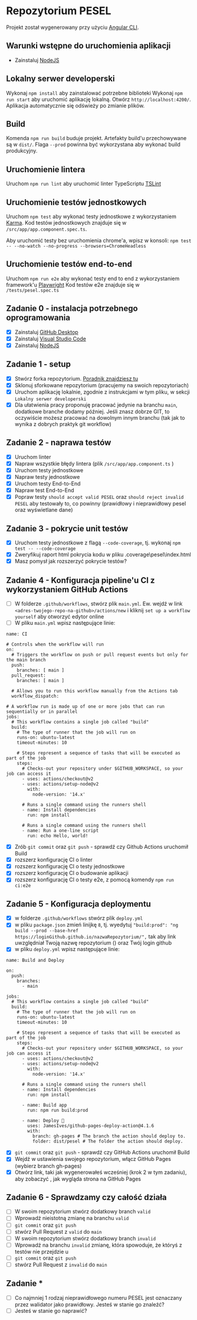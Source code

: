 # Repozytorium PESEL

Projekt został wygenerowany przy użyciu [Angular CLI](https://github.com/angular/angular-cli).

## Warunki wstępne do uruchomienia aplikacji
- Zainstaluj [NodeJS](https://nodejs.org/en/)

## Lokalny serwer developerski
Wykonaj `npm install` aby zainstalować potrzebne biblioteki
Wykonaj `npm run start` aby uruchomić aplikację lokalną.
Otwórz `http://localhost:4200/`. Aplikacja automatycznie się odświeży po zmianie plików.

## Build

Komenda `npm run build` buduje projekt. Artefakty build'u przechowywane są w `dist/`. Flaga `--prod` powinna być wykorzystana aby wykonać build produkcyjny.

## Uruchomienie lintera

Uruchom `npm run lint` aby uruchomić linter TypeScriptu [TSLint](https://palantir.github.io/tslint/)

## Uruchomienie testów jednostkowych

Uruchom `npm test` aby wykonać testy jednostkowe z wykorzystaniem [Karma](https://karma-runner.github.io).
Kod testów jednostkowych znajduje się w `/src/app/app.component.spec.ts`.

Aby uruchomić testy bez uruchomienia chrome'a, wpisz w konsoli: `npm test -- --no-watch --no-progress --browsers=ChromeHeadless`

## Uruchomienie testów end-to-end

Uruchom `npm run e2e` aby wykonać testy end to end z wykorzystaniem framework'u [Playwright](https://playwright.dev/)
Kod testów e2e znajduje się w `/tests/pesel.spec.ts`

## Zadanie 0 - instalacja potrzebnego oprogramowania
- [x] Zainstaluj [GitHub Desktop](https://desktop.github.com/)
- [x] Zainstaluj [Visual Studio Code](https://code.visualstudio.com/)
- [x] Zainstaluj [NodeJS](https://nodejs.org/en/)

## Zadanie 1 - setup
- [x] Stwórz forka repozytorium. [Poradnik znajdziesz tu](https://docs.github.com/en/get-started/quickstart/fork-a-repo)
- [x] Sklonuj sforkowane repozytorium (pracujemy na swoich repozytoriach)
- [x] Uruchom aplikację lokalnie, zgodnie z instrukcjami w tym pliku, w sekcji `Lokalny serwer developerski`
- [x] Dla ułatwienia pracy proponuję pracować jedynie na branchu `main`, dodatkowe branche dodamy później. Jeśli znasz dobrze GIT, to oczywiście możesz pracować na dowolnym innym branchu (tak jak to wynika z dobrych praktyk git workflow)

## Zadanie 2 - naprawa testów
- [x] Uruchom linter
- [x] Napraw wszystkie błędy lintera (plik `/src/app/app.component.ts` )
- [x] Uruchom testy jednostkowe
- [x] Napraw testy jednostkowe
- [x] Uruchom testy End-to-End
- [x] Napraw test End-to-End
- [x] Popraw testy `should accept valid PESEL` oraz `should reject invalid PESEL` aby testowały to, co powinny (prawidłowy i nieprawidłowy pesel oraz wyświetlane dane)

## Zadanie 3 - pokrycie unit testów
- [x] Uruchom testy jednostkowe z flagą `--code-coverage`, tj. wykonaj `npm test -- --code-coverage` 
- [x] Zweryfikuj raport html pokrycia kodu w pliku .coverage\pesel\index.html
- [x] Masz pomysł jak rozszerzyć pokrycie testów?

## Zadanie 4 - Konfiguracja pipeline'u CI z wykorzystaniem GitHub Actions
- [ ] W folderze `.github/workflows`, stwórz plik `main.yml`. Ew. wejdź w link `<adres-twojego-repo-na-github>/actions/new` i kliknij `set up a workflow yourself` aby otworzyć edytor online
- [ ] W pliku `main.yml` wpisz następujące linie:

~~~
name: CI

# Controls when the workflow will run
on:
  # Triggers the workflow on push or pull request events but only for the main branch
  push:
    branches: [ main ]
  pull_request:
    branches: [ main ]

  # Allows you to run this workflow manually from the Actions tab
  workflow_dispatch:

# A workflow run is made up of one or more jobs that can run sequentially or in parallel
jobs:
  # This workflow contains a single job called "build"
  build:
    # The type of runner that the job will run on
    runs-on: ubuntu-latest
    timeout-minutes: 10

    # Steps represent a sequence of tasks that will be executed as part of the job
    steps:
      # Checks-out your repository under $GITHUB_WORKSPACE, so your job can access it
      - uses: actions/checkout@v2
      - uses: actions/setup-node@v2
        with:
          node-version: '14.x'

      # Runs a single command using the runners shell
      - name: Install dependencies
        run: npm install
        
      # Runs a single command using the runners shell
      - name: Run a one-line script
        run: echo Hello, world!
~~~
- [x] Zrób `git commit` oraz `git push` - sprawdź czy Github Actions uruchomił Build
- [x] rozszerz konfigurację CI o linter
- [x] rozszerz konfigurację CI o testy jednostkowe
- [x] rozszerz konfigurację CI o budowanie aplikacji
- [x] rozszerz konfigurację CI o testy e2e, z pomocą komendy `npm run ci:e2e`

## Zadanie 5 - Konfiguracja deploymentu
- [x] w folderze `.github/workflows` stwórz plik `deploy.yml`
- [x] w pliku `package.json` zmień linijkę `8`, tj. wyedytuj `"build:prod": "ng build --prod --base-href https://loginGithub.github.io/nazwaRepozytorium/",` tak aby link uwzględniał Twoją nazwę repozytorium () oraz Twój login github
- [x] w pliku `deploy.yml` wpisz następujące linie:
~~~
name: Build and Deploy

on:
  push:
    branches:
      - main

jobs:
  # This workflow contains a single job called "build"
  build:
    # The type of runner that the job will run on
    runs-on: ubuntu-latest
    timeout-minutes: 10

    # Steps represent a sequence of tasks that will be executed as part of the job
    steps:
      # Checks-out your repository under $GITHUB_WORKSPACE, so your job can access it
      - uses: actions/checkout@v2
      - uses: actions/setup-node@v2
        with:
          node-version: '14.x'

      # Runs a single command using the runners shell
      - name: Install dependencies
        run: npm install

      - name: Build app
        run: npm run build:prod

      - name: Deploy 🚀
        uses: JamesIves/github-pages-deploy-action@4.1.6
        with:
          branch: gh-pages # The branch the action should deploy to.
          folder: dist/pesel # The folder the action should deploy.
~~~
- [x] `git commit` oraz `git push` - sprawdź czy GitHub Actions uruchomił Build
- [x] Wejdź w ustawienia swojego repozytorium, włącz GitHub Pages (wybierz branch gh-pages)
- [x] Otwórz link, taki jak wygenerowałeś wcześniej (krok 2 w tym zadaniu), aby zobaczyć , jak wygląda strona na GitHub Pages
 ## Zadanie 6 - Sprawdzamy czy całość działa
- [ ] W swoim repozytorium stwórz dodatkowy branch `valid`
- [ ] Wprowadź nieistotną zmianę na branchu `valid`
- [ ] `git commit` oraz `git push`
- [ ] stwórz Pull Request z `valid` do `main`
- [ ] W swoim repozytorium stwórz dodatkowy branch `invalid`
- [ ] Wprowadź na branchu `invalid` zmianę, która spowoduje, że któryś z testów nie przejdzie u
- [ ] `git commit` oraz `git push`
- [ ] stwórz Pull Request z `invalid` do `main`

 ## Zadanie *
- [ ] Co najmniej 1 rodzaj nieprawidłowego numeru PESEL jest oznaczany przez walidator jako prawidłowy. Jesteś w stanie go znaleźć?
- [ ] Jesteś w stanie go naprawić?
